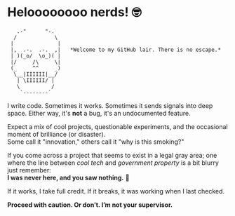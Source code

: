 # Heloooooooo nerds! 🤓  

       .-"      "-.  
      /            \  
     |              |  
     |,  .-.  .-.  ,|   *Welcome to my GitHub lair. There is no escape.*  
     | )(_o/  \o_)( |  
     |/     /\     \|  
     (_     ^^     _)  
      \__|IIIIII|__/  
       | \IIIIII/ |  
       \          /  
        `--------`  

I write code. Sometimes it works. Sometimes it sends signals into deep space. Either way, it's **not** a bug, it's an undocumented feature.  

Expect a mix of cool projects, questionable experiments, and the occasional moment of brilliance (or disaster).  
Some call it "innovation," others call it "why is this smoking?"   

If you come across a project that seems to exist in a legal gray area; one where the line between *cool tech* and *government property* is a bit blurry just remember:  
**I was never here, and you saw nothing.** 👀  

If it works, I take full credit. If it breaks, it was working when I last checked.  

**Proceed with caution. Or don’t. I’m not your supervisor.**  
 

